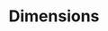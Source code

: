 ---
title: "Dimensions"
weight: 2
menu:
  guides:
    parent: "cloud_data_sources"
    identifier: "cloud_data_sources_dimensions"
    title: "Dimensions"
---